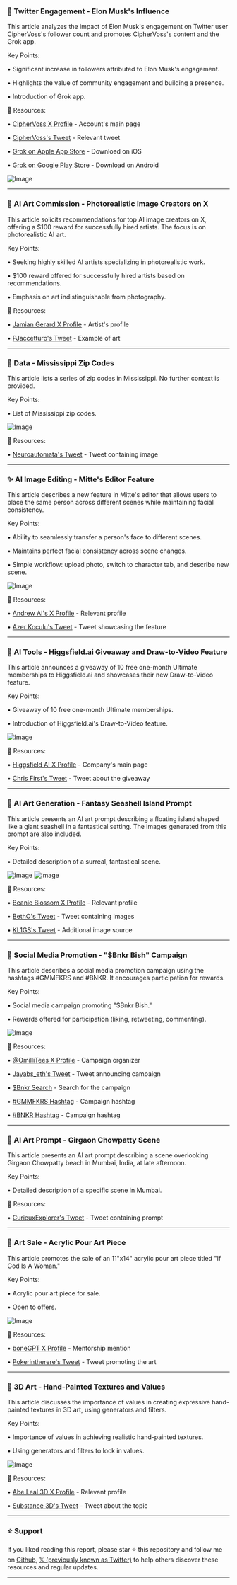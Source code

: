 ### 🤖 Twitter Engagement - Elon Musk's Influence

This article analyzes the impact of Elon Musk's engagement on Twitter user CipherVoss's follower count and promotes CipherVoss's content and the Grok app.

Key Points:

• Significant increase in followers attributed to Elon Musk's engagement.

•  Highlights the value of community engagement and building a presence.

• Introduction of Grok app.



🔗 Resources:

• [CipherVoss X Profile](https://x.com/CipherVoss) -  Account's main page

• [CipherVoss's Tweet](https://x.com/CipherVoss/status/1955822075387465940) - Relevant tweet

• [Grok on Apple App Store](https://apps.apple.com/app/grok/id6670324846) - Download on iOS

• [Grok on Google Play Store](https://play.google.com/store/apps/details?id=ai.x.grok&utm_source=x&utm_campaign=grok_imagine_post) - Download on Android

![Image](https://pbs.twimg.com/amplify_video_thumb/1955822025802387457/img/cJNx_mQSLqukpPhx.jpg)


---
### 🤖 AI Art Commission - Photorealistic Image Creators on X

This article solicits recommendations for top AI image creators on X, offering a $100 reward for successfully hired artists. The focus is on photorealistic AI art.

Key Points:

• Seeking highly skilled AI artists specializing in photorealistic work.

•  $100 reward offered for successfully hired artists based on recommendations.

• Emphasis on art indistinguishable from photography.


🔗 Resources:

• [Jamian Gerard X Profile](https://x.com/JamianGerard) - Artist's profile

• [PJaccetturo's Tweet](https://x.com/PJaccetturo/status/1955789822037258701) - Example of art


---
### 🤖 Data - Mississippi Zip Codes

This article lists a series of zip codes in Mississippi.  No further context is provided.

Key Points:

• List of Mississippi zip codes.


![Image](https://pbs.twimg.com/media/Gwv3Bb3aQAAHl1_?format=jpg&name=small)

🔗 Resources:

• [Neuroautomata's Tweet](https://x.com/neuroautomata/status/1948922952382300224) -  Tweet containing image


---
### ✨ AI Image Editing -  Mitte's Editor Feature

This article describes a new feature in Mitte's editor that allows users to place the same person across different scenes while maintaining facial consistency.

Key Points:

• Ability to seamlessly transfer a person's face to different scenes.

•  Maintains perfect facial consistency across scene changes.

•  Simple workflow: upload photo, switch to character tab, and describe new scene.


![Image](https://pbs.twimg.com/amplify_video_thumb/1955670780009721857/img/fd_4lBaYErzYfsI8.jpg)

🔗 Resources:

• [Andrew AI's X Profile](https://x.com/andrewai2001) - Relevant profile

• [Azer Koculu's Tweet](https://x.com/azerkoculu/status/1955670875409113462) -  Tweet showcasing the feature


---
### 🚀 AI Tools - Higgsfield.ai Giveaway and Draw-to-Video Feature

This article announces a giveaway of 10 free one-month Ultimate memberships to Higgsfield.ai and showcases their new Draw-to-Video feature.

Key Points:

• Giveaway of 10 free one-month Ultimate memberships.

•  Introduction of Higgsfield.ai's Draw-to-Video feature.



![Image](https://pbs.twimg.com/amplify_video_thumb/1955741757208993794/img/z6kKIHUKFceLiBLh.jpg)

🔗 Resources:

• [Higgsfield AI X Profile](https://x.com/higgsfield_ai) -  Company's main page

• [Chris First's Tweet](https://x.com/chrisfirst/status/1955741826352066686) - Tweet about the giveaway


---
### 🤖 AI Art Generation - Fantasy Seashell Island Prompt

This article presents an AI art prompt describing a floating island shaped like a giant seashell in a fantastical setting.  The images generated from this prompt are also included.

Key Points:

•  Detailed description of a surreal, fantastical scene.



![Image](https://pbs.twimg.com/media/GyRH2fpWMAIDlmK?format=jpg&name=small)
![Image](https://pbs.twimg.com/media/GyQodsjWoAA46Ub?format=jpg&name=240x240)

🔗 Resources:

• [Beanie Blossom X Profile](https://x.com/BeanieBlossom) -  Relevant profile

• [BethO's Tweet](https://x.com/BethO29114/status/1955767144773206350) -  Tweet containing images

• [KL1GS's Tweet](https://x.com/KL1GS/status/1955732762515922992/photo/1) - Additional image source


---
### 🤖 Social Media Promotion -  "$Bnkr Bish" Campaign

This article describes a social media promotion campaign using the hashtags #GMMFKRS and #BNKR. It encourages participation for rewards.

Key Points:

• Social media campaign promoting "$Bnkr Bish."

•  Rewards offered for participation (liking, retweeting, commenting).


![Image](https://pbs.twimg.com/ext_tw_video_thumb/1955863030358577153/pu/img/2PoLIGb-dqRYRw-K.jpg)

🔗 Resources:

• [@OmilliTees X Profile](https://x.com/OmilliTees) - Campaign organizer

• [Jayabs_eth's Tweet](https://x.com/jayabs_eth/status/1955863056065393027) -  Tweet announcing campaign

• [$Bnkr Search](https://x.com/search?q=%24Bnkr&src=cashtag_click) -  Search for the campaign

• [#GMMFKRS Hashtag](https://x.com/hashtag/GMMFKRS?src=hashtag_click) - Campaign hashtag

• [#BNKR Hashtag](https://x.com/hashtag/BNKR?src=hashtag_click) - Campaign hashtag



---
### 🤖 AI Art Prompt - Girgaon Chowpatty Scene

This article presents an AI art prompt describing a scene overlooking Girgaon Chowpatty beach in Mumbai, India, at late afternoon.

Key Points:

• Detailed description of a specific scene in Mumbai.


🔗 Resources:

• [CurieuxExplorer's Tweet](https://x.com/CurieuxExplorer/status/1955856588360581387) -  Tweet containing prompt


---
### 🤖 Art Sale - Acrylic Pour Art Piece

This article promotes the sale of an 11"x14" acrylic pour art piece titled "If God Is A Woman."

Key Points:

•  Acrylic pour art piece for sale.

•  Open to offers.


![Image](https://pbs.twimg.com/amplify_video_thumb/1955844353437360133/img/zI1hR8Y4Y8aZ54us.jpg)

🔗 Resources:

• [boneGPT X Profile](https://x.com/boneGPT) -  Mentorship mention

• [Pokerintherere's Tweet](https://x.com/Pokerintherere/status/1955844973649080345) - Tweet promoting the art


---
### 🤖 3D Art - Hand-Painted Textures and Values

This article discusses the importance of values in creating expressive hand-painted textures in 3D art, using generators and filters.

Key Points:

• Importance of values in achieving realistic hand-painted textures.

•  Using generators and filters to lock in values.


![Image](https://pbs.twimg.com/amplify_video_thumb/1955675737341530123/img/V_LWu7AJhVcZYJkx.jpg)

🔗 Resources:

• [Abe Leal 3D X Profile](https://x.com/Abe_Leal3D) -  Relevant profile

• [Substance 3D's Tweet](https://x.com/Substance3D/status/1955675817154924762) -  Tweet about the topic


---

### ⭐️ Support

If you liked reading this report, please star ⭐️ this repository and follow me on [Github](https://github.com/Drix10), [𝕏 (previously known as Twitter)](https://x.com/DRIX_10_) to help others discover these resources and regular updates.

---